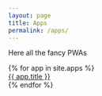 ```yaml
---
layout: page
title: Apps
permalink: /apps/
---
```


Here all the fancy PWAs

<div class="app-list">
  {% for app in site.apps %}
    <div class="app-list__app">
      <a href="{{ app.url }}">
        {{ app.title }}
      </a>
    </div>
  {% endfor %}
</div>
